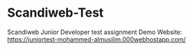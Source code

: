 # Scandiweb-Test
Scandiweb Junior Developer test assignment
Demo Website: https://juniortest-mohammed-almusilim.000webhostapp.com/
